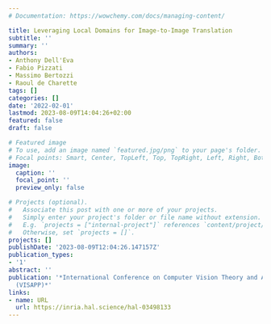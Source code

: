 ```yaml
---
# Documentation: https://wowchemy.com/docs/managing-content/

title: Leveraging Local Domains for Image-to-Image Translation
subtitle: ''
summary: ''
authors:
- Anthony Dell'Eva
- Fabio Pizzati
- Massimo Bertozzi
- Raoul de Charette
tags: []
categories: []
date: '2022-02-01'
lastmod: 2023-08-09T14:04:26+02:00
featured: false
draft: false

# Featured image
# To use, add an image named `featured.jpg/png` to your page's folder.
# Focal points: Smart, Center, TopLeft, Top, TopRight, Left, Right, BottomLeft, Bottom, BottomRight.
image:
  caption: ''
  focal_point: ''
  preview_only: false

# Projects (optional).
#   Associate this post with one or more of your projects.
#   Simply enter your project's folder or file name without extension.
#   E.g. `projects = ["internal-project"]` references `content/project/deep-learning/index.md`.
#   Otherwise, set `projects = []`.
projects: []
publishDate: '2023-08-09T12:04:26.147157Z'
publication_types:
- '1'
abstract: ''
publication: '*International Conference on Computer Vision Theory and Applications
  (VISAPP)*'
links:
- name: URL
  url: https://inria.hal.science/hal-03498133
---
```

